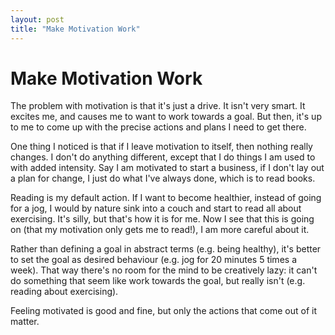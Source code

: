 ```yaml
---
layout: post
title: "Make Motivation Work"
---
```


# Make Motivation Work

The problem with motivation is that it's just a drive. It isn't very
smart. It excites me, and causes me to want to work towards a
goal. But then, it's up to me to come up with the precise actions and
plans I need to get there.

One thing I noticed is that if I leave motivation to itself, then
nothing really changes. I don't do anything different, except that I
do things I am used to with added intensity. Say I am motivated to
start a business, if I don't lay out a plan for change, I just do what
I've always done, which is to read books.

Reading is my default action. If I want to become healthier, instead
of going for a jog, I would by nature sink into a couch and start to
read all about exercising. It's silly, but that's how it is for
me. Now I see that this is going on (that my motivation only gets me
to read!), I am more careful about it.

Rather than defining a goal in abstract terms (e.g. being healthy),
it's better to set the goal as desired behaviour (e.g. jog for 20
minutes 5 times a week). That way there's no room for the mind to be
creatively lazy: it can't do something that seem like work towards the
goal, but really isn't (e.g. reading about exercising).

Feeling motivated is good and fine, but only the actions that come out
of it matter.
